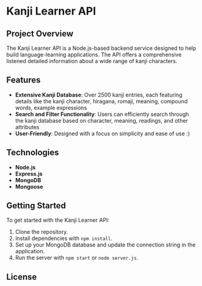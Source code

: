 # Kanji Learner API

## Project Overview

The Kanji Learner API is a Node.js-based backend service designed to help build language-learning applications. The API offers a comprehensive listened detailed information about a wide range of kanji characters.

## Features

- **Extensive Kanji Database**: Over 2500 kanji entries, each featuring details like the kanji character, hiragana, romaji, meaning, compound words, example expressions
- **Search and Filter Functionality**: Users can efficiently search through the kanji database based on character, meaning, readings, and other attributes
- **User-Friendly**: Designed with a focus on simplicity and ease of use :)

## Technologies

- **Node.js**
- **Express.js**
- **MongoDB**
- **Mongoose**

## Getting Started

To get started with the Kanji Learner API:
1. Clone the repository.
2. Install dependencies with `npm install`.
3. Set up your MongoDB database and update the connection string in the application.
4. Run the server with `npm start` or `node server.js`.

## License
